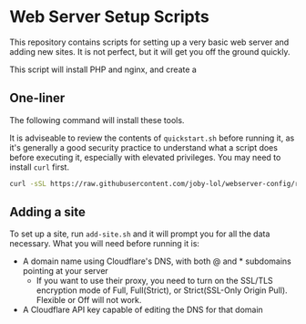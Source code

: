 # Web Server Setup Scripts

This repository contains scripts for setting up a very basic web server and adding new sites. It is not perfect, but it will get you off the ground quickly.

This script will install PHP and nginx, and create a 

## One-liner

The following command will install these tools.

It is adviseable to review the contents of `quickstart.sh` before running it, as it's generally a good security practice to understand what a script does before executing it, especially with elevated privileges. You may need to install `curl` first.

```bash
curl -sSL https://raw.githubusercontent.com/joby-lol/webserver-config/refs/heads/main/quickstart.sh | bash
```
## Adding a site

To set up a site, run `add-site.sh` and it will prompt you for all the data necessary. What you will need before running it is:

* A domain name using Cloudflare's DNS, with both @ and * subdomains pointing at your server
  * If you want to use their proxy, you need to turn on the SSL/TLS encryption mode of Full, Full(Strict), or Strict(SSL-Only Origin Pull). Flexible or Off will not work.
* A Cloudflare API key capable of editing the DNS for that domain
